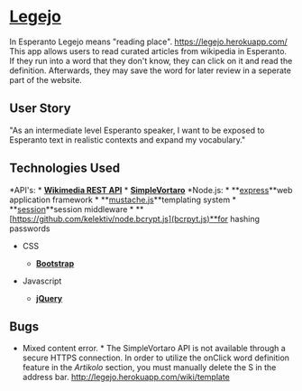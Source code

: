 **[Legejo](https://legejo.herokuapp.com/)**
======
In Esperanto Legejo means "reading place". 
https://legejo.herokuapp.com/
This app allows users to read curated articles from wikipedia in Esperanto. If they run
into a word that they don't know, they can click on it and read the definition. Afterwards,
they may save the word for later review in a seperate part of the website.

User Story 
------
"As an  intermediate level Esperanto speaker, I want to be exposed to Esperanto text in realistic contexts and expand my vocabulary."

Technologies Used
------ 
*API's: 
        * **[Wikimedia REST API](https://eo.wikipedia.org/api/rest_v1/#/)**
        * **[SimpleVortaro](http://www.simplavortaro.org/informo/api)**
*Node.js:
        * **[express](https://github.com/expressjs/express)**web application framework
        * **[mustache.js](https://github.com/janl/mustache.js)**templating system
        * **[session](https://github.com/expressjs/session)**session middleware
        * **[https://github.com/kelektiv/node.bcrypt.js](bcrpyt.js)**for hashing passwords
* CSS
    * **[Bootstrap](http://getbootstrap.com)**

* Javascript
    * **[jQuery](https://jquery.com)**

Bugs
------ 
* Mixed content error. 
        * The SimpleVortaro API is not available through a secure HTTPS connection.
        In order to utilize the onClick word definition feature in the *Artikolo* section, you must manually delete the S in the address bar. http://legejo.herokuapp.com/wiki/template
